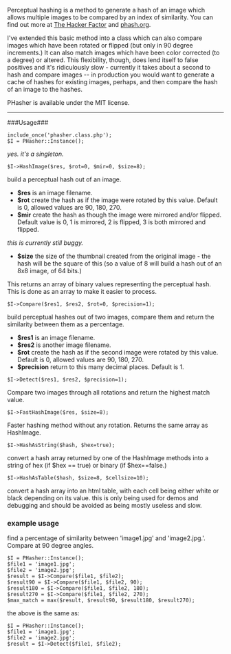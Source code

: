 Perceptual hashing is a method to generate a hash of an image which allows multiple images to be compared by an index of similarity. You can find out more at [The Hacker Factor](http://www.hackerfactor.com/blog/index.php?/archives/432-Looks-Like-It.html) and [phash.org](http://phash.org). 

I've extended this basic method into a class which can also compare images which have been rotated or flipped (but only in 90 degree increments.) It can also match images which have been color corrected (to a degree) or altered. This flexibility, though, does lend itself to false positives and it's ridiculously slow - currently it takes about a second to hash and compare images -- in production you would want to generate a cache of hashes for existing images, perhaps, and then compare the hash of an image to the hashes. 

PHasher is available under the MIT license. 

***
###Usage###

	include_once('phasher.class.php');
	$I = PHasher::Instance();

_yes. it's a singleton._

```
$I->HashImage($res, $rot=0, $mir=0, $size=8);
```

build a perceptual hash out of an image. 

- __$res__ is an image filename. 
- __$rot__ create the hash as if the image were rotated by this value. Default is 0, allowed values are 90, 180, 270.
- __$mir__ create the hash as though the image were mirrored and/or flipped. Default value is 0, 1 is mirrored, 2 is flipped, 3 is both mirrored and flipped. 

*this is currently still buggy.*

- __$size__ the size of the thumbnail created from the original image - the hash will be the square of this (so a value of 8 will build a hash out of an 8x8 image, of 64 bits.)

This returns an array of binary values representing the perceptual hash. This is done as an array to make it easier to process. 

```
$I->Compare($res1, $res2, $rot=0, $precision=1);
```

build perceptual hashes out of two images, compare them and return the similarity between them as a percentage. 

- __$res1__ is an image filename.
- __$res2__ is another image filename. 
- __$rot__ create the hash as if the second image were rotated by this value. Default is 0, allowed values are 90, 180, 270.
- __$precision__ return to this many decimal places. Default is 1.

```
$I->Detect($res1, $res2, $precision=1);
```
Compare two images through all rotations and return the highest match value.

```
$I->FastHashImage($res, $size=8);
```

Faster hashing method without any rotation. Returns the same array as HashImage.

```
$I->HashAsString($hash, $hex=true);
```
convert a hash array returned by one of the HashImage methods into a string of hex (if $hex == true) or binary (if $hex==false.)

```
$I->HashAsTable($hash, $size=8, $cellsize=10);
```

convert a hash array into an html table, with each cell being either white or black depending on its value. this is only being used for demos and debugging and should be avoided as being mostly useless and slow. 

### example usage ###

find a percentage of similarity between 'image1.jpg' and 'image2.jpg.'. Compare at 90 degree angles. 

	$I = PHasher::Instance();
	$file1 = 'image1.jpg';
	$file2 = 'image2.jpg';
	$result = $I->Compare($file1, $file2);
	$result90 = $I->Compare($file1, $file2, 90);
	$result180 = $I->Compare($file1, $file2, 180);
	$result270 = $I->Compare($file1, $file2, 270);
	$max_match = max($result, $result90, $result180, $result270);

the above is the same as:

	$I = PHasher::Instance();
	$file1 = 'image1.jpg';
	$file2 = 'image2.jpg';
	$result = $I->Detect($file1, $file2);
